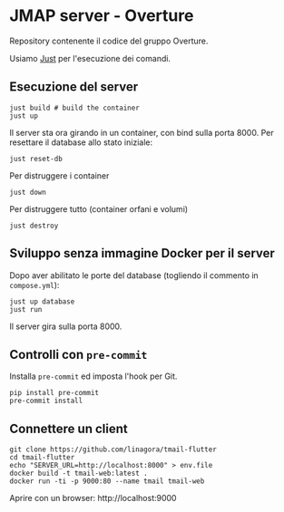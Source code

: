 # JMAP server - Overture

Repository contenente il codice del gruppo Overture.

Usiamo [Just](https://github.com/casey/just) per l'esecuzione dei comandi.

## Esecuzione del server
```
just build # build the container
just up
```

Il server sta ora girando in un container, con bind sulla porta 8000.
Per resettare il database allo stato iniziale:
```
just reset-db
```

Per distruggere i container
```
just down
```

Per distruggere tutto (container orfani e volumi)
```
just destroy
```

## Sviluppo senza immagine Docker per il server
Dopo aver abilitato le porte del database (togliendo il commento in `compose.yml`):
```
just up database
just run
```

Il server gira sulla porta 8000.

## Controlli con `pre-commit`
Installa `pre-commit` ed imposta l'hook per Git.
```
pip install pre-commit
pre-commit install
```

## Connettere un client
```
git clone https://github.com/linagora/tmail-flutter
cd tmail-flutter
echo "SERVER_URL=http://localhost:8000" > env.file
docker build -t tmail-web:latest .
docker run -ti -p 9000:80 --name tmail tmail-web
```

Aprire con un browser: http://localhost:9000